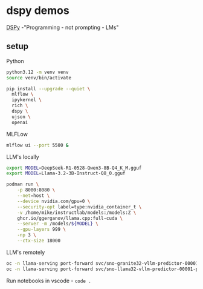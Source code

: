 # dspy demos

[DSPy](https://dspy.ai/) -"Programming - not prompting - LMs"

## setup

Python

```bash
python3.12 -m venv venv
source venv/bin/activate

pip install --upgrade --quiet \
  mlflow \
  ipykernel \
  rich \
  dspy \
  ujson \
  openai
```

MLFLow

```bash
mlflow ui --port 5500 &
```

LLM's locally

```bash
export MODEL=DeepSeek-R1-0528-Qwen3-8B-Q4_K_M.gguf
export MODEL=Llama-3.2-3B-Instruct-Q8_0.gguf

podman run \
    -p 8080:8080 \
    --net=host \
    --device nvidia.com/gpu=0 \
    --security-opt label=type:nvidia_container_t \
    -v /home/mike/instructlab/models:/models:Z \
    ghcr.io/ggerganov/llama.cpp:full-cuda \
    --server -m /models/${MODEL} \
    --gpu-layers 999 \
    -np 3 \
    --ctx-size 18000
```

LLM's remotely

```bash
oc -n llama-serving port-forward svc/sno-granite32-vllm-predictor-00001-private 8080:80 &
oc -n llama-serving port-forward svc/sno-llama32-vllm-predictor-00001-private 8080:80 &
```

Run notebooks in vscode - `code .`
